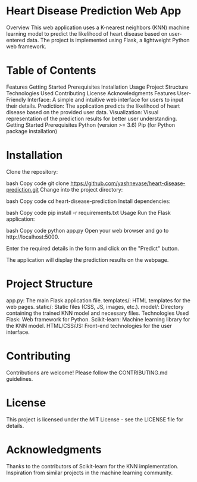 # Heart Disease Prediction Web App
Overview
This web application uses a K-nearest neighbors (KNN) machine learning model to predict the likelihood of heart disease based on user-entered data. The project is implemented using Flask, a lightweight Python web framework.

# Table of Contents
Features
Getting Started
Prerequisites
Installation
Usage
Project Structure
Technologies Used
Contributing
License
Acknowledgments
Features
User-Friendly Interface: A simple and intuitive web interface for users to input their details.
Prediction: The application predicts the likelihood of heart disease based on the provided user data.
Visualization: Visual representation of the prediction results for better user understanding.
Getting Started
Prerequisites
Python (version >= 3.6)
Pip (for Python package installation)
# Installation
Clone the repository:

bash
Copy code
git clone https://github.com/yashnevase/heart-disease-prediction.git
Change into the project directory:

bash
Copy code
cd heart-disease-prediction
Install dependencies:

bash
Copy code
pip install -r requirements.txt
Usage
Run the Flask application:

bash
Copy code
python app.py
Open your web browser and go to http://localhost:5000.

Enter the required details in the form and click on the "Predict" button.

The application will display the prediction results on the webpage.

# Project Structure
app.py: The main Flask application file.
templates/: HTML templates for the web pages.
static/: Static files (CSS, JS, images, etc.).
model/: Directory containing the trained KNN model and necessary files.
Technologies Used
Flask: Web framework for Python.
Scikit-learn: Machine learning library for the KNN model.
HTML/CSS/JS: Front-end technologies for the user interface.

# Contributing
Contributions are welcome! Please follow the CONTRIBUTING.md guidelines.

# License
This project is licensed under the MIT License - see the LICENSE file for details.

# Acknowledgments
Thanks to the contributors of Scikit-learn for the KNN implementation.
Inspiration from similar projects in the machine learning community.
